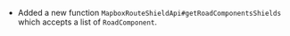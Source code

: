 - Added a new function `MapboxRouteShieldApi#getRoadComponentsShields` which accepts a list of `RoadComponent`.